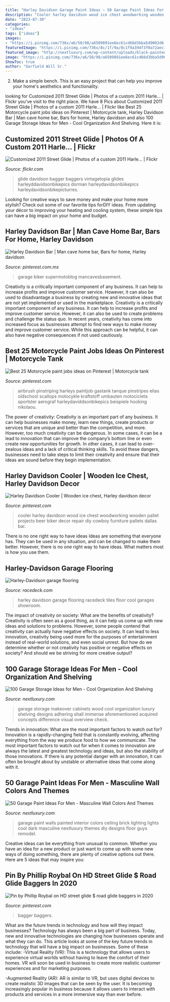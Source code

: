 ```yaml
---
title: "Harley Davidson Garage Paint Ideas ~ 50 Garage Paint Ideas For Men"
description: "Cooler harley davidson wood ice chest woodworking wooden pallet projects beer biker decor repair diy cowboy furniture pallets dallas bar"
date: "2023-07-30"
categories:
- "ideas"
tags: ["ideas"]
images:
- "https://i.pinimg.com/736x/a6/50/98/a6509891ee6ec61cd66d3bba5d9002d6.jpg"
featuredImage: "https://i.pinimg.com/736x/8c/1f/9a/8c1f9a394f3f0a72aec1b4c7dbf1ee4b.jpg"
featured_image: "http://nextluxury.com/wp-content/uploads/black-painted-brick-garage-wall-color-ideas-for-guys.jpg"
image: "https://i.pinimg.com/736x/a6/50/98/a6509891ee6ec61cd66d3bba5d9002d6.jpg"
ShowToc: true
author: "Garfield Will Sr."
---
```



2. Make a simple bench. This is an easy project that can help you improve your home's aesthetics and functionality. 

	

		
looking for Customized 2011 Street Glide | Photos of a custom 2011 Harle… | Flickr you've visit to the right place. We have 8 Pics about Customized 2011 Street Glide | Photos of a custom 2011 Harle… | Flickr like Best 25 Motorcycle paint jobs ideas on Pinterest | Motorcycle tank, Harley Davidson Bar | Man cave home bar, Bars for home, Harley davidson and also 100 Garage Storage Ideas for Men - Cool Organization And Shelving. Here it is:
		
    
## Customized 2011 Street Glide | Photos Of A Custom 2011 Harle… | Flickr

<img loading=lazy src="https://c2.staticflickr.com/6/5175/5565416511_f207d7a930_b.jpg" onerror="this.onerror=null;this.src='https://tse4.mm.bing.net/th?id=OIP.9pT3C2DHP-K6_oXt5L3VugHaLG&amp;pid=15.1';" alt="Customized 2011 Street Glide | Photos of a custom 2011 Harle… | Flickr">

_Source: flickr.com_

>glide davidson bagger baggers vintagetopia glides harleyddavidsonbikepics dorman harleydavidsonbiikepics harleydavidsonbikepicturres. 

	

Looking for creative ways to save money and make your home more stylish? Check out some of our favorite tips forDIY ideas. From updating your décor to improving your heating and cooling system, these simple tips can have a big impact on your home and budget.

    
## Harley Davidson Bar | Man Cave Home Bar, Bars For Home, Harley Davidson

<img loading=lazy src="https://i.pinimg.com/736x/93/ea/04/93ea047f089ca9e2217f4ab028c2207f.jpg" onerror="this.onerror=null;this.src='https://tse1.mm.bing.net/th?id=OIP.ugwWFsRSwNf2mHQ5eRghJgHaJ3&amp;pid=15.1';" alt="Harley Davidson Bar | Man cave home bar, Bars for home, Harley davidson">

_Source: pinterest.com.mx_

>garage biker supermotoblog mancavesbasement. 

	

Creativity is a critically important component of any business. It can help to increase profits and improve customer service. However, it can also be used to disadvantage a business by creating new and innovative ideas that are not yet implemented or used in the marketplace.
Creativity is a critically important component of any business. It can help to increase profits and improve customer service. However, it can also be used to create problems and challenge the status quo. In recent years, creativity has come into increased focus as businesses attempt to find new ways to make money and improve customer service. While this approach can be helpful, it can also have negative consequences if not used cautiously.

    
## Best 25 Motorcycle Paint Jobs Ideas On Pinterest | Motorcycle Tank

<img loading=lazy src="https://i.pinimg.com/736x/a6/50/98/a6509891ee6ec61cd66d3bba5d9002d6.jpg" onerror="this.onerror=null;this.src='https://tse3.mm.bing.net/th?id=OIP.QaTeaaEa0XwGULTuPC-uXgHaLJ&amp;pid=15.1';" alt="Best 25 Motorcycle paint jobs ideas on Pinterest | Motorcycle tank">

_Source: pinterest.com_

>airbrush pinstriping harleys paintjob gastank tanque pinstripes elias oldschool scallops motocykle kraftstoff umbauten motocicleta sportster aerograf harleydaviddsonbikepics beispiele hooking nikolaou. 

	

The power of creativity:
Creativity is an important part of any business. It can help businesses make money, learn new things, create products or services that are unique and better than the competition, and more. However, too much creativity can be dangerous. In some cases, it can be a lead to innovation that can improve the company’s bottom line or even create new opportunities for growth. In other cases, it can lead to over-zealous ideas and a lack of critical thinking skills. To avoid these dangers, businesses need to take steps to limit their creativity and ensure that their ideas are sound before they begin implementation.

    
## Harley Davidson Cooler | Wooden Ice Chest, Harley Davidson Decor

<img loading=lazy src="https://i.pinimg.com/736x/37/94/ee/3794eed6807293f6fd810451bd74e79c.jpg" onerror="this.onerror=null;this.src='https://tse4.mm.bing.net/th?id=OIP.b5xx6ShrV_9vmdOCxGV1rwHaJ4&amp;pid=15.1';" alt="Harley Davidson Cooler | Wooden ice chest, Harley davidson decor">

_Source: pinterest.com_

>cooler harley davidson wood ice chest woodworking wooden pallet projects beer biker decor repair diy cowboy furniture pallets dallas bar. 

	

There is no one right way to have ideas
Ideas are something that everyone has. They can be used in any situation, and can be changed to make them better. However, there is no one right way to have ideas. What matters most is how you use them.

    
## Harley-Davidson Garage Flooring

<img loading=lazy src="http://racedeck.com/wp-content/uploads/2015/12/harley-davidson-showroom.jpg" onerror="this.onerror=null;this.src='https://tse2.mm.bing.net/th?id=OIP.QMGWWlkX-MSiwNN-H2HMtwHaKX&amp;pid=15.1';" alt="Harley-Davidson garage flooring">

_Source: racedeck.com_

>harley davidson garage flooring racedeck tiles floor cool garages showroom. 

	

The impact of creativity on society: What are the benefits of creativity?
Creativity is often seen as a good thing, as it can help us come up with new ideas and solutions to problems. However, some people contend that creativity can actually have negative effects on society. It can lead to less innovation, creativity being used more for the purposes of entertainment instead of real-world solutions, and even social unrest. But how do we determine whether or not creativity has positive or negative effects on society? And should we be striving for more creative output?

    
## 100 Garage Storage Ideas For Men - Cool Organization And Shelving

<img loading=lazy src="http://nextluxury.com/wp-content/uploads/exotic-wood-garage-cabinets-ideas.jpg" onerror="this.onerror=null;this.src='https://tse4.mm.bing.net/th?id=OIP.6k72LTjG1d_HCGu8iY5wmQHaHa&amp;pid=15.1';" alt="100 Garage Storage Ideas for Men - Cool Organization And Shelving">

_Source: nextluxury.com_

>garage storage makeover cabinets wood cool organization luxury shelving designs adhering shall immense aforementioned acquired concepts difference visual overview check. 

	

Trends in innovation: What are the most important factors to watch out for?
Innovation is a rapidly-changing field that is constantly evolving, affecting everything from the way we produce food to how we communicate. The most important factors to watch out for when it comes to innovation are always the latest and greatest technology and ideas, but also the stability of those innovations. If there is any potential danger with an innovation, it can often be brought about by unstable or alternative ideas that come along with it.

    
## 50 Garage Paint Ideas For Men - Masculine Wall Colors And Themes

<img loading=lazy src="http://nextluxury.com/wp-content/uploads/black-painted-brick-garage-wall-color-ideas-for-guys.jpg" onerror="this.onerror=null;this.src='https://tse3.mm.bing.net/th?id=OIP.l9WOT9xXube_OiRiyp8SmQHaHY&amp;pid=15.1';" alt="50 Garage Paint Ideas For Men - Masculine Wall Colors And Themes">

_Source: nextluxury.com_

>garage paint walls painted interior colors ceiling brick lighting lights cool dark masculine nextluxury themes diy designs floor guys remodel. 

	

Creative ideas can be everything from unusual to common. Whether you have an idea for a new product or just want to come up with some new ways of doing something, there are plenty of creative options out there. Here are 5 ideas that may inspire you: 

    
## Pin By Phillip Roybal On HD Street Glide $ Road Glide Baggers In 2020

<img loading=lazy src="https://i.pinimg.com/736x/8c/1f/9a/8c1f9a394f3f0a72aec1b4c7dbf1ee4b.jpg" onerror="this.onerror=null;this.src='https://tse1.mm.bing.net/th?id=OIP.6SqMR_dW9sl7KbkzCQl6kwHaF9&amp;pid=15.1';" alt="Pin by Phillip Roybal on HD street glide $ road glide baggers in 2020">

_Source: pinterest.com_

>bagger baggers. 

	

What are the future trends in technology and how will they impact businesses?
Technology has always been a big part of business. Today, new and innovative technologies are changing how businesses operate and what they can do. This article looks at some of the key future trends in technology that will have a big impact on businesses. Some of these include:
-Virtual Reality (VR): This is a technology that allows users to experience virtual worlds without having to leave the comfort of their homes. VR will soon be used in business to create more realistic customer experiences and for marketing purposes.

-Augmented Reality (AR): AR is similar to VR, but uses digital devices to create realistic 3D images that can be seen by the user. It is becoming increasingly popular in business because it allows users to interact with products and services in a more immersive way than ever before.

